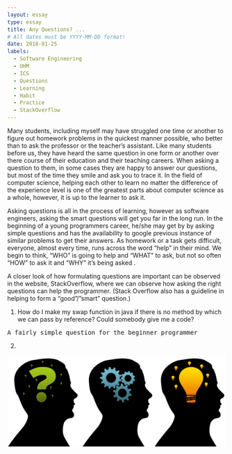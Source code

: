 ```yaml
---
layout: essay
type: essay
title: Any Questions? ...
# All dates must be YYYY-MM-DD format!
date: 2018-01-25
labels:
  - Software Engineering
  - UHM
  - ICS
  - Questions
  - Learning
  - Habit
  - Practice
  - StackOverflow
---
```



Many students, including myself may have struggled one time or another to figure out homework problems in the quickest manner possible, who better than to ask the professor or the teacher’s assistant. Like many students before us, they have heard the same question in one form or another over there course of their education and their teaching careers. When asking a question to them, in some cases they are happy to answer our questions, but most of the time they smile and ask you to trace it.  In the field of computer science, helping each other to learn no matter the difference of the experience level is one of the greatest parts about computer science as a whole, however, it is up to the learner to ask it. 

Asking questions is all in the process of learning, however as software engineers, asking the smart questions will get you far in the long run.  In the beginning of a young programmers career, he/she may get by by asking simple questions and has the availability to google previous instance of similar problems to get their answers. As homework or a task gets difficult, everyone, almost every time, runs across the word “help” in their mind. We begin to think, “WHO” is going to help  and “WHAT” to ask, but not so often “HOW” to ask it and “WHY” it’s being asked . 

A closer look of how formulating questions are important can be observed in the website, StackOverflow, where we can observe how asking the right questions can help the programmer. (Stack Overflow also has a guideline in helping to form a “good”/”smart” question.)

1. How do I make my swap function in java if there is no method by which we can pass by reference? Could somebody give me a code?
 
<pre>
A fairly simple question for the beginner programmer
</pre>


2.


<img class="ui medium right floated rounded image" src="../images/brainprocess.jpg">








